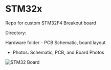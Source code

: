 # STM32x
Repo for custom STM32F4 Breakout board 

Directory:

Hardware folder - PCB Schematic, board layout
  - Photos: Schematic, PCB, and Board Photos


![STM32 Board](https://github.com/user-attachments/assets/4a439004-3f67-418a-95bf-a7c909bdad40)
